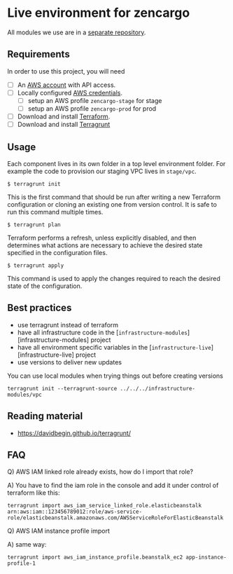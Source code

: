 # Live environment for zencargo

All modules we use are in a [separate repository][zencargo-modules].

## Requirements

In order to use this project, you will need

 - [ ] An [AWS account](http://aws.amazon.com) with API access.
 - [ ] Locally configured [AWS credentials][aws-credentials].
   - [ ] setup an AWS profile `zencargo-stage` for stage
   - [ ] setup an AWS profile `zencargo-prod` for prod
 - [ ] Download and install [Terraform][terraform].
 - [ ] Download and install [Terragrunt][terragrunt.io]

## Usage

Each component lives in its own folder in a top level environment folder.
For example the code to provision our staging VPC lives in `stage/vpc`.

```shell
$ terragrunt init
```

This is the first command that should be run after writing a new 
Terraform configuration or cloning an existing one from
version control. It is safe to run this command multiple times.

```shell
$ terragrunt plan
```

Terraform performs a refresh, unless explicitly disabled, and then 
determines what actions are necessary to achieve the desired state 
specified in the configuration files.

```shell
$ terragrunt apply
```

This command is used to apply the changes required to reach the
desired state of the configuration.

## Best practices

* use terragrunt instead of terraform
* have all infrastructure code in the [`infrastructure-modules`][infrastructure-modules] project
* have all environment specific variables in the [`infrastructure-live`][infrastructure-live] project
* use versions to deliver new updates

You can use local modules when trying things out before creating versions

    terragrunt init --terragrunt-source ../../../infrastructure-modules/vpc

## Reading material

* https://davidbegin.github.io/terragrunt/

[terragrunt.io]: https://github.com/gruntwork-io/terragrunt
[terraform]: https://www.terraform.io/downloads.html
[aws-credentials]: http://docs.aws.amazon.com/cli/latest/userguide/cli-chap-getting-started.html#cli-quick-configuration
[zencargo-modules]: https://github.com/zencargo/infrastructure-modules

## FAQ

Q) AWS IAM linked role already exists, how do I import that role?

A) You have to find the iam role in the console and add it under control of terraform like this:

    terragrunt import aws_iam_service_linked_role.elasticbeanstalk arn:aws:iam::123456789012:role/aws-service-role/elasticbeanstalk.amazonaws.com/AWSServiceRoleForElasticBeanstalk

Q) AWS IAM instance profile import

A) same way:

    terragrunt import aws_iam_instance_profile.beanstalk_ec2 app-instance-profile-1
